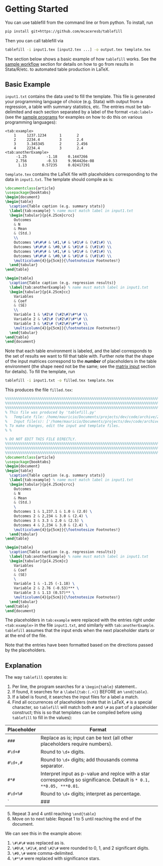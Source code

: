 Getting Started
===============

You can use tablefill from the command line or from python. To install,
run

```bash
pip install git+https://github.com/mcaceresb/tablefill
```

Then you can call tablefill via
```bash
tablefill -i input1.tex [input2.tex ...] -o output.tex template.tex
```

The section below shows a basic example of how `tablefill` works. See
the [sample workflow](sample-workflow.md) section for details on how to
go from results in Stata/R/etc. to automated table production in LaTeX.

Basic Example
-------------

`input1.txt` contains the data used to fill the template. This file is
generated your programming language of choice (e.g. Stata) with output
from a regression, a table with summary statistics, etc. The entries
must be tab-delimited and each section separated by a label of the format
`<tab:label>` (see the [sample programs](sample-programs.md) for examples on
how to do this on various programming languages):

```
<tab:example>
    1 	  1237.1234 	 1 	  	 2
    2 	  2234.4    	 3 	  	 2.4
    3 	  3.345345  	 2 	  	 2.456
    4 	  2234.4    	 3 	  	 2.4
<tab:anotherExample>
     -1.25	       -1.18	 0.1447266
     2.756	       -0.53	 9.964426e-08
      1.13	     0.57235	 0.02417291
```

`template.tex` contains the LaTeX file with placeholders corresponding
to the data in `input1.txt`. The template should compile as is:

```latex
\documentclass{article}
\usepackage{booktabs}
\begin{document}
\begin{table}
  \caption{Table caption (e.g. summary stats)}
  \label{tab:example} % name must match label in input1.txt
  \begin{tabular}{p{4.25cm}crcc}
    Outcomes
    & N
    & Mean
    & (Std.)
    \\
    Outcomes \#\#\# & \#1,\# & \#1\# & (\#1\#) \\
    Outcomes \#\#\# & \#0,\# & \#1\# & (\#1\#) \\
    Outcomes \#\#\# & \#1,\# & \#1\# & (\#1\#) \\
    Outcomes \#\#\# & \#0,\# & \#1\# & (\#1\#) \\
    \multicolumn{4}{p{5cm}}{\footnotesize Footnotes!}
  \end{tabular}
\end{table}

\begin{table}
  \caption{Table caption (e.g. regression results)}
  \label{tab:anotherExample} % name must match label in input1.txt
  \begin{tabular}{p{4.25cm}cc}
    Variables
    & Coef
    & (SE)
    \\
    Variable 1 & \#2\# (\#2\#)\#*\# \\
    Variable 2 & \#2\# (\#2\#)\#*\# \\
    Variable 3 & \#2\# (\#2\#)\#*\# \\
    \multicolumn{4}{p{5cm}}{\footnotesize Footnotes!}
  \end{tabular}
\end{table}
\end{document}
```

Note that each table environment is labeled, and the label corresponds
to the set of results we want to fill that table with. Further note
that the shape of the input matrices correspond to the _**number**_ of
placeholders in the table environment (the shape need not be the same;
see the [matrix input](usage/02matrix-input.md) section for details).
To fill the template, run

```bash
tablefill -i input1.txt -o filled.tex template.tex
```

This produces the file `filled.tex`:

```latex
%%%%%%%%%%%%%%%%%%%%%%%%%%%%%%%%%%%%%%%%%%%%%%%%%%%%%%%%%%%%%%%%%%%%%%%%
%%%%%%%%%%%%%%%%%%%%%%%%%%%%%%%%%%%%%%%%%%%%%%%%%%%%%%%%%%%%%%%%%%%%%%%%
%%%%%%%%%%%%%%%%%%%%%%%%%%%%%%%%%%%%%%%%%%%%%%%%%%%%%%%%%%%%%%%%%%%%%%%%
% This file was produced by 'tablefill.py'
% 	Template file: /home/mauricio/Documents/projects/dev/code/archive/2015/tablefill/docs/usage/01basic/template.tex
% 	Input file(s): ['/home/mauricio/Documents/projects/dev/code/archive/2015/tablefill/docs/usage/01basic/input1.txt']
% To make changes, edit the input and template files.
% %

% DO NOT EDIT THIS FILE DIRECTLY.
%%%%%%%%%%%%%%%%%%%%%%%%%%%%%%%%%%%%%%%%%%%%%%%%%%%%%%%%%%%%%%%%%%%%%%%%
%%%%%%%%%%%%%%%%%%%%%%%%%%%%%%%%%%%%%%%%%%%%%%%%%%%%%%%%%%%%%%%%%%%%%%%%
%%%%%%%%%%%%%%%%%%%%%%%%%%%%%%%%%%%%%%%%%%%%%%%%%%%%%%%%%%%%%%%%%%%%%%%%
\documentclass{article}
\usepackage{booktabs}
\begin{document}
\begin{table}
  \caption{Table caption (e.g. summary stats)}
  \label{tab:example} % name must match label in input1.txt
  \begin{tabular}{p{4.25cm}crcc}
    Outcomes
    & N
    & Mean
    & (Std.)
    \
    Outcomes 1 & 1,237.1 & 1.0 & (2.0) \
    Outcomes 2 & 2,234 & 3.0 & (2.4) \
    Outcomes 3 & 3.3 & 2.0 & (2.5) \
    Outcomes 4 & 2,234 & 3.0 & (2.4) \
    \multicolumn{4}{p{5cm}}{\footnotesize Footnotes!}
  \end{tabular}
\end{table}

\begin{table}
  \caption{Table caption (e.g. regression results)}
  \label{tab:anotherExample} % name must match label in input1.txt
  \begin{tabular}{p{4.25cm}c}
    Variables
    & Coef
    & (SE)
    \
    Variable 1 & -1.25 (-1.18) \
    Variable 2 & 2.76 (-0.53)*** \
    Variable 3 & 1.13 (0.57)** \
    \multicolumn{4}{p{5cm}}{\footnotesize Footnotes!}
  \end{tabular}
\end{table}
\end{document}
```

The placeholders in `tab:example` were replaced with the entries right
under `<tab:example>` in the file `input1.txt`, and similarly with
`tab:anotherExample`. `tablefill` assumes that the input ends when the
next placeholder starts or at the end of the file.

Note that the entries have been formatted based on the directions passed
by the placeholders.

Explanation
-----------

The way `tablefill` operates is:

1. Per line, the program searches for a `\begin{table}` statement..
2. If found, it searches for a `\label{tab:(.+)}` BEFORE an `\end{table}`.
3. If a label is found, it searches the input files for a label a match.
4. Find all occurrences of placeholders (note that in LaTeX, `#` is a
   special character, so `tablefill` will match both `#` and `\#` as part
   of a placeholder construct; this is so that templates can be compiled
   before using `tablefill` to fill in the values):

Placeholder  | Format
------------ | ------
`###`        | Replace as is; input can be text (all other placeholders require numbers).
`#\d+#`      | Round to `\d+` digits.
`#\d+,#`     | Round to `\d+` digits; add thousands comma separator.
`#*#`        | Interpret input as p-value and replce with a star corresponding so significance. Detault is `* 0.1, **0.05, ***0.01`.
`#\d+%#`     | Round to `\d+` digits; interpret as percentage.
`|###|`      | Get the absolute value of the number.

5. Repeat 3 and 4 until reaching `\end{table}`
6. Move on to next table: Repeat 1 to 5 until reaching the end of the document.

We can see this in the example above:

1. `\#\#\#` was replaced as is.
2. `\#0\#`, `\#1\#`, and `\#2\#` were rounded to 0, 1, and 2 significant digits.
3. `\#0,\#` were comma-delimited.
4. `\#*\#` were replaced with significance stars.
